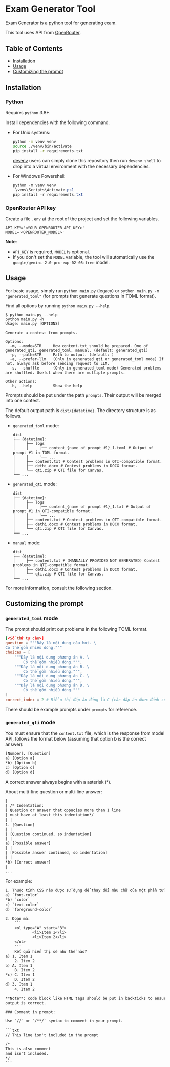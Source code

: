 # Exam Generator Tool

Exam Generator is a python tool for generating exam.

This tool uses API from [OpenRouter](https://openrouter.ai/).

## Table of Contents

- [Installation](#installation)
- [Usage](#usage)
- [Customizing the prompt](#customizing-the-prompt)

## Installation

### Python

Requires `python` 3.8+.

Install dependencies with the following command.

- For Unix systems:

    ```bash
    python -m venv venv
    source ./venv/bin/activate
    pip install -r requirements.txt
    ```

    [devenv](https://devenv.sh/) users can simply clone this repository then run
    `devenv shell` to drop into a virtual environment with the necessary
    dependencies.

- For Windows Powershell:

    ```powershell
    python -m venv venv
    .\venv\Scripts\Activate.ps1
    pip install -r requirements.txt
    ```

### OpenRouter API key

Create a file `.env` at the root of the project and set the following variables.

```env
API_KEY='<YOUR_OPENROUTER_API_KEY>'
MODEL='<OPENROUTER_MODEL>'
```

**Note**:

- `API_KEY` is required, `MODEL` is optional.
- If you don't set the `MODEL` variable, the tool will automatically use the
  `google/gemini-2.0-pro-exp-02-05:free` model.

## Usage

For basic usage, simply run `python main.py` (legacy) or
`python main.py -m "generated_toml"` (for prompts that generate questions in
TOML format).

Find all options by running `python main.py --help`.

```
$ python main.py --help
python main.py -h
Usage: main.py [OPTIONS]

Generate a contest from prompts.

Options:
  -m, --mode=STR     How content.txt should be prepared. One of generated_qti, generated_toml, manual. (default: generated_qti)
  -p, --path=STR     Path to output. (default: )
  -a, --prefer-llm   (Only in generated_qti or generated_toml mode) If not, always ask before sending request to LLM.
  -s, --shuffle      (Only in generated_toml mode) Generated problems are shuffled. Useful when there are multiple prompts.

Other actions:
  -h, --help         Show the help
```

Prompts should be put under the path `prompts`. Their output will be merged into
one contest.

The default output path is `dist/{datetime}`. The directory structure is as
follows.

- `generated_toml` mode:

    ```
    dist
    ├── {datetime}:
    │     ├── logs
    │     │     ├── content_{name of prompt #1}_1.toml # Output of prompt #1 in TOML format.
    │     │     └── ...
    │     ├── content.txt # Contest problems in QTI-compatible format.
    │     ├── dethi.docx # Contest problems in DOCX format.
    │     └── qti.zip # QTI file for Canvas.
    └── ...
    ```

- `generated_qti` mode:

    ```
    dist
    ├── {datetime}:
    │     ├── logs
    │     │     ├── content_{name of prompt #1}_1.txt # Output of prompt #1 in QTI-compatible format.
    │     │     └── ...
    │     ├── content.txt # Contest problems in QTI-compatible format.
    │     ├── dethi.docx # Contest problems in DOCX format.
    │     └── qti.zip # QTI file for Canvas.
    └── ...
    ```

- `manual` mode:

    ```
    dist
    ├── {datetime}:
    │     ├── content.txt # (MANUALLY PROVIDED NOT GENERATED) Contest problems in QTI-compatible format.
    │     ├── dethi.docx # Contest problems in DOCX format.
    │     └── qti.zip # QTI file for Canvas.
    └── ...
    ```

For more information, consult the following section.

## Customizing the prompt

### `generated_toml` mode

The prompt should print out problems in the following TOML format.

```toml
[<Số thứ tự câu>]
question = """Đây là nội dung câu hỏi. \
Có thể gồm nhiều dòng."""
choices = [
    """Đây là nội dung phương án A. \
        Có thể gồm nhiều dòng.""",
    """Đây là nội dung phương án B. \
        Có thể gồm nhiều dòng.""",
    """Đây là nội dung phương án C. \
        Có thể gồm nhiều dòng.""",
    """Đây là nội dung phương án D. \
        Có thể gồm nhiều dòng."""
]
correct_index = 2 # Biểu thị đáp án đúng là C (các đáp án được đánh số từ 0 đến 3)
```

There should be example prompts under `prompts` for reference.

### `generated_qti` mode

You must ensure that the `content.txt` file, which is the response from model
API, follows the format below (assuming that option b is the correct answer):

```txt
[Number]. [Question]
a) [Option a]
*b) [Option b]
c) [Option c]
d) [Option d]
```

A correct answer always begins with a asterisk (\*).

About multi-line question or multi-line answer:

```txt
|
| /* Indentation:
| Question or answer that oppucies more than 1 line
| must have at least this indentation*/
| |
1. [Question]
| |
| [Question continued, so indentation]
| |
a) [Possible answer]
| |
| [Possible answer continued, so indentation]
| |
*b) [Correct answer]
|
...
```

For example:

````txt
1. Thuộc tính CSS nào được sử dụng để thay đổi màu chữ của một phần tử?
a) `font-color`
*b) `color`
c) `text-color`
d) `foreground-color`

2. Đoạn mã:
    ```
    <ol type="A" start="3">
            <li>Item 1</li>
            <li>Item 2</li>
    </ol>
    ```
    Kết quả hiển thị sẽ như thế nào?
a) 1. Item 1
    2. Item 2
b) A. Item 1
    B. Item 2
*c) C. Item 1
    D. Item 2
d) 3. Item 1
    4. Item 2

**Note**: code block like HTML tags should be put in backticks to ensure QTI
output is correct.

### Comment in prompt:

Use `//` or `/**/` syntax to comment in your prompt.

```txt
// This line isn't included in the prompt

/*
This is also comment
and isn't included.
*/
```
````
